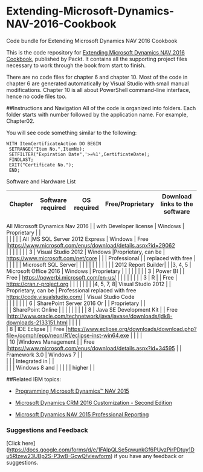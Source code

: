 # Extending-Microsoft-Dynamics-NAV-2016-Cookbook
Code bundle for Extending Microsoft Dynamics NAV 2016 Cookbook

This is the code repository for [Extending Microsoft Dynamics NAV 2016 Cookbook](hhttps://www.packtpub.com/application-development/extending-microsoft-dynamics-nav-2016-cookbook?utm_source=github&utm_medium=repository&utm_content=9781786460608), published by Packt. It contains all the supporting project files necessary to work through the book from start to finish.

There are no code files for chapter 6 and chapter 10. Most of the code in chapter 6 are generated automatically by Visual Studio with small manual modifications. Chapter 10 is all about PowerShell command-line interface, hence no code files too.

##Instructions and Navigation
All of the code is organized into folders. Each folder starts with number followed by the application name. For example, Chapter02.

You will see code something similar to the following:

```
WITH ItemCertificateAction DO BEGIN
 SETRANGE("Item No.",ItemNo);
 SETFILTER("Expiration Date",'>=%1',CertificateDate);
 FINDLAST;
 EXIT("Certificate No.");
 END;
```

Software and Hardware List

| Chapter  | Software required         | OS required      | Free/Proprietary    | Download links to the software           |
| -------- | ------------------------  | -----------------|---------------------|------------------------------------------|
 All        Microsoft Dynamics Nav 2016
|          | with Developer license    | Windows          |  Proprietary        |                                          |          
|          |                           |                                        |
| All      |MS SQL Server 2012 Express | Windows          |  Free               |https://www.microsoft.com/enus/download/details.aspx?id=29062   
|          |                           |                  |                     |                                | 
| 3        |  Visual Studio 2012       | Windows          |Proprietary, can be  | https://www.microsoft.com/net/core        |
|          |   Professional            |                  |  replaced with free |                                           |
|          |                           |                  | Microsoft SQL Server|                                           |
|          |                           |                  |                     |                                | 
|          |                           |                  |  2012 Report Builder|                                           |
|3, 4, 5   | Microsoft Office  2016    | Windows          | Proprietary         |
|          |                           |                  |                     |                                | 
|   3      |  Power BI                 |                  |  Free               | https://powerbi.microsoft.com/en-us/      |
|          |                           |                  |                     |                                | 
|   3      |   R                       |                  |  Free               |  https://cran.r-project.org               |
|          |                           |                  |                     |                                | 
|4, 5, 7, 8| Visual Studio 2012        |                  | Proprietary, can be |
             Professional                                   replaced with free   https://code.visualstudio.com/            |
                                                            Visual Studio Code  
|          |                           |                  |                     |                                | 
|    6     | SharePoint Server 2016 Or |                  |  Proprietary        |                                           |   
|          |  SharePoint Online        |                  |
|          |                           |                  |                     |                                | 
|    8     | Java SE Development Kit   |                  | Free                |http://www.oracle.com/technetwork/java/javase/downloads/jdk8-downloads-2133151.html
|          |                           |                  |                       
|    8     | IDE Eclipse               |                  | Free                |https://www.eclipse.org/downloads/download.php?file=/oomph/epp/neon/R1/eclipse-inst-win64.exe
|          |                           |                  |                        
|   10     |Windows Management         |                  | Free                |https://www.microsoft.com/enus/download/details.aspx?id=34595
|          | Framework 3.0             | Windows 7        |                     |      
|          |                           | Integrated in    |                     |                          
|          |                           | Windows 8 and    |                     |
|          |                           | higher           |                     |

##Related IBM topics:

* [Programming Microsoft Dynamics™ NAV 2015](https://www.packtpub.com/big-data-and-business-intelligence/programming-microsoft-dynamics%E2%84%A2-nav-2015?utm_source=github&utm_medium=repository&utm_content=9781784394202)

* [Microsoft Dynamics CRM 2016 Customization - Second Edition](https://www.packtpub.com/application-development/microsoft-dynamics-crm-2016-customization-second-edition?utm_source=github&utm_medium=repository&utm_content=9781785881510)

* [Microsoft Dynamics NAV 2015 Professional Reporting](https://www.packtpub.com/big-data-and-business-intelligence/microsoft-dynamics-nav-2015-professional-reporting?utm_source=github&utm_medium=repository&utm_content=9781785284731)

### Suggestions and Feedback
[Click here] (https://docs.google.com/forms/d/e/1FAIpQLSe5qwunkGf6PUvzPirPDtuy1Du5Rlzew23UBp2S-P3wB-GcwQ/viewform) if you have any feedback or suggestions.
